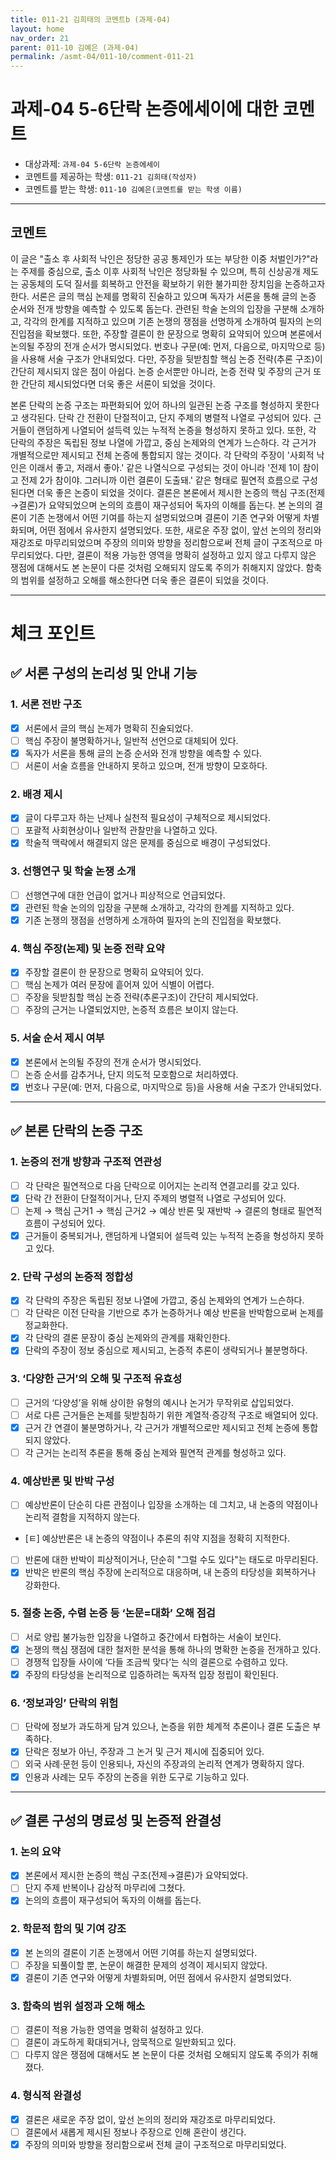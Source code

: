 ```yaml
---
title: 011-21 김희태의 코멘트b (과제-04) 
layout: home
nav_order: 21
parent: 011-10 김예은 (과제-04)
permalink: /asmt-04/011-10/comment-011-21
---
```


# 과제-04 5-6단락 논증에세이에 대한 코멘트

- 대상과제: `과제-04 5-6단락 논증에세이`
- 코멘트를 제공하는 학생: `011-21 김희태(작성자)` 
- 코멘트를 받는 학생: `011-10 김예은(코멘트를 받는 학생 이름)` 

---

## 코멘트

이 글은 "출소 후 사회적 낙인은 정당한 공공 통제인가 또는 부당한 이중 처벌인가?"라는 주제를 중심으로, 출소 이후 사회적 낙인은 정당화될 수 있으며, 특히 신상공개 제도는 공동체의 도덕 질서를 회복하고 안전을 확보하기 위한 불가피한 장치임을 논증하고자 한다. 서론은 글의 핵심 논제를 명확히 진술하고 있으며 독자가 서론을 통해 글의 논증 순서와 전개 방향을 예측할 수 있도록 돕는다. 관련된 학술 논의의 입장을 구분해 소개하고, 각각의 한계를 지적하고 있으며 기존 논쟁의 쟁점을 선명하게 소개하여 필자의 논의 진입점을 확보했다. 또한, 주장할 결론이 한 문장으로 명확히 요약되어 있으며 본론에서 논의될 주장의 전개 순서가 명시되었다. 번호나 구문(예: 먼저, 다음으로, 마지막으로 등)을 사용해 서술 구조가 안내되었다. 다만, 주장을 뒷받침할 핵심 논증 전략(추론 구조)이 간단히 제시되지 않은 점이 아쉽다. 논증 순서뿐만 아니라, 논증 전략 및 주장의 근거 또한 간단히 제시되었다면 더욱 좋은 서론이 되었을 것이다.

본론 단락의 논증 구조는 파편화되어 있어 하나의 일관된 논증 구조를 형성하지 못한다고 생각된다. 단락 간 전환이 단절적이고, 단지 주제의 병렬적 나열로 구성되어 있다. 근거들이 랜덤하게 나열되어 설득력 있는 누적적 논증을 형성하지 못하고 있다. 또한, 각 단락의 주장은 독립된 정보 나열에 가깝고, 중심 논제와의 연계가 느슨하다. 각 근거가 개별적으로만 제시되고 전체 논증에 통합되지 않는 것이다. 각 단락의 주장이 '사회적 낙인은 이래서 좋고, 저래서 좋아.' 같은 나열식으로 구성되는 것이 아니라 '전제 1이 참이고 전제 2가 참이야. 그러니까 이런 결론이 도출돼.' 같은 형태로 필연적 흐름으로 구성된다면 더욱 좋은 논증이 되었을 것이다. 결론은 본론에서 제시한 논증의 핵심 구조(전제→결론)가 요약되었으며 논의의 흐름이 재구성되어 독자의 이해를 돕는다. 본 논의의 결론이 기존 논쟁에서 어떤 기여를 하는지 설명되었으며 결론이 기존 연구와 어떻게 차별화되며, 어떤 점에서 유사한지 설명되었다. 또한, 새로운 주장 없이, 앞선 논의의 정리와 재강조로 마무리되었으며 주장의 의미와 방향을 정리함으로써 전체 글이 구조적으로 마무리되었다. 다만, 결론이 적용 가능한 영역을 명확히 설정하고 있지 않고 다루지 않은 쟁점에 대해서도 본 논문이 다룬 것처럼 오해되지 않도록 주의가 취해지지 않았다. 함축의 범위를 설정하고 오해를 해소한다면 더욱 좋은 결론이 되었을 것이다.

---

# 체크 포인트

## ✅ 서론 구성의 논리성 및 안내 기능

### **1. 서론 전반 구조**
- [x] 서론에서 글의 핵심 논제가 명확히 진술되었다.  
- [ ] 핵심 주장이 불명확하거나, 일반적 선언으로 대체되어 있다.  
- [x] 독자가 서론을 통해 글의 논증 순서와 전개 방향을 예측할 수 있다.  
- [ ] 서론이 서술 흐름을 안내하지 못하고 있으며, 전개 방향이 모호하다.

### **2. 배경 제시**
- [x] 글이 다루고자 하는 난제나 실천적 필요성이 구체적으로 제시되었다.  
- [ ] 포괄적 사회현상이나 일반적 관찰만을 나열하고 있다.  
- [x] 학술적 맥락에서 해결되지 않은 문제를 중심으로 배경이 구성되었다.

### **3. 선행연구 및 학술 논쟁 소개**
- [ ] 선행연구에 대한 언급이 없거나 피상적으로 언급되었다.  
- [x] 관련된 학술 논의의 입장을 구분해 소개하고, 각각의 한계를 지적하고 있다.  
- [x] 기존 논쟁의 쟁점을 선명하게 소개하여 필자의 논의 진입점을 확보했다.

### **4. 핵심 주장(논제) 및 논증 전략 요약**
- [x] 주장할 결론이 한 문장으로 명확히 요약되어 있다.  
- [ ] 핵심 논제가 여러 문장에 흩어져 있어 식별이 어렵다.  
- [ ] 주장을 뒷받침할 핵심 논증 전략(추론구조)이 간단히 제시되었다.  
- [ ] 주장의 근거는 나열되었지만, 논증적 흐름은 보이지 않는다.

### **5. 서술 순서 제시 여부**
- [x] 본론에서 논의될 주장의 전개 순서가 명시되었다.  
- [ ] 논증 순서를 감추거나, 단지 의도적 모호함으로 처리하였다.  
- [x] 번호나 구문(예: 먼저, 다음으로, 마지막으로 등)을 사용해 서술 구조가 안내되었다.

---

## ✅ 본론 단락의 논증 구조 

### **1. 논증의 전개 방향과 구조적 연관성**
- [ ] 각 단락은 필연적으로 다음 단락으로 이어지는 논리적 연결고리를 갖고 있다.  
- [x] 단락 간 전환이 단절적이거나, 단지 주제의 병렬적 나열로 구성되어 있다.  
- [ ] 논제 → 핵심 근거1 → 핵심 근거2 → 예상 반론 및 재반박 → 결론의 형태로 필연적 흐름이 구성되어 있다.  
- [x] 근거들이 중복되거나, 랜덤하게 나열되어 설득력 있는 누적적 논증을 형성하지 못하고 있다.  

### **2. 단락 구성의 논증적 정합성**
- [x] 각 단락의 주장은 독립된 정보 나열에 가깝고, 중심 논제와의 연계가 느슨하다.  
- [ ] 각 단락은 이전 단락을 기반으로 추가 논증하거나 예상 반론을 반박함으로써 논제를 정교화한다.  
- [x] 각 단락의 결론 문장이 중심 논제와의 관계를 재확인한다.  
- [x] 단락의 주장이 정보 중심으로 제시되고, 논증적 추론이 생략되거나 불분명하다.

### **3. ‘다양한 근거’의 오해 및 구조적 유효성**
- [ ] 근거의 ‘다양성’을 위해 상이한 유형의 예시나 논거가 무작위로 삽입되었다.  
- [ ] 서로 다른 근거들은 논제를 뒷받침하기 위한 계열적·증강적 구조로 배열되어 있다.  
- [x] 근거 간 연결이 불분명하거나, 각 근거가 개별적으로만 제시되고 전체 논증에 통합되지 않았다.  
- [ ] 각 근거는 논리적 추론을 통해 중심 논제와 필연적 관계를 형성하고 있다.

### **4. 예상반론 및 반박 구성**
- [ ] 예상반론이 단순히 다른 관점이나 입장을 소개하는 데 그치고, 내 논증의 약점이나 논리적 결함을 지적하지 않는다.  
- [ㅌ] 예상반론은 내 논증의 약점이나 추론의 취약 지점을 정확히 지적한다.  
- [ ] 반론에 대한 반박이 피상적이거나, 단순히 "그럴 수도 있다"는 태도로 마무리된다.  
- [x] 반박은 반론의 핵심 주장에 논리적으로 대응하며, 내 논증의 타당성을 회복하거나 강화한다.  

### **5. 절충 논증, 수렴 논증 등 ‘논문=대화’ 오해 점검**
- [ ] 서로 양립 불가능한 입장을 나열하고 중간에서 타협하는 서술이 보인다.  
- [x] 논쟁의 핵심 쟁점에 대한 철저한 분석을 통해 하나의 명확한 논증을 전개하고 있다.  
- [ ] 경쟁적 입장들 사이에 ‘다들 조금씩 맞다’는 식의 결론으로 수렴하고 있다.  
- [x] 주장의 타당성을 논리적으로 입증하려는 독자적 입장 정립이 확인된다.  

### **6. ‘정보과잉’ 단락의 위험**
- [ ] 단락에 정보가 과도하게 담겨 있으나, 논증을 위한 체계적 추론이나 결론 도출은 부족하다.  
- [x] 단락은 정보가 아닌, 주장과 그 논거 및 근거 제시에 집중되어 있다.  
- [ ] 외국 사례·문헌 등이 인용되나, 자신의 주장과의 논리적 연계가 명확하지 않다.  
- [x] 인용과 사례는 모두 주장의 논증을 위한 도구로 기능하고 있다.  

---

## ✅ 결론 구성의 명료성 및 논증적 완결성

### **1. 논의 요약**
- [x] 본론에서 제시한 논증의 핵심 구조(전제→결론)가 요약되었다.  
- [ ] 단지 주제 반복이나 감상적 마무리에 그쳤다.  
- [x] 논의의 흐름이 재구성되어 독자의 이해를 돕는다.

### **2. 학문적 함의 및 기여 강조**
- [x] 본 논의의 결론이 기존 논쟁에서 어떤 기여를 하는지 설명되었다.  
- [ ] 주장을 되풀이할 뿐, 논문이 해결한 문제의 성격이 제시되지 않았다.  
- [x] 결론이 기존 연구와 어떻게 차별화되며, 어떤 점에서 유사한지 설명되었다.

### **3. 함축의 범위 설정과 오해 해소**
- [ ] 결론이 적용 가능한 영역을 명확히 설정하고 있다.  
- [ ] 결론이 과도하게 확대되거나, 암묵적으로 일반화되고 있다.  
- [ ] 다루지 않은 쟁점에 대해서도 본 논문이 다룬 것처럼 오해되지 않도록 주의가 취해졌다.

### **4. 형식적 완결성**
- [x] 결론은 새로운 주장 없이, 앞선 논의의 정리와 재강조로 마무리되었다.  
- [ ] 결론에서 새롭게 제시된 정보나 주장으로 인해 혼란이 생긴다.  
- [x] 주장의 의미와 방향을 정리함으로써 전체 글이 구조적으로 마무리되었다.
